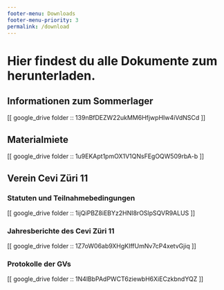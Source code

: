 ```yaml
---
footer-menu: Downloads
footer-menu-priority: 3
permalink: /download
---
```


# Hier findest du alle Dokumente zum herunterladen.

## Informationen zum Sommerlager

[[ google_drive folder :: 139nBfDEZW22ukMM6HfjwpHIw4iVdNSCd ]]

## Materialmiete

[[ google_drive folder :: 1u9EKApt1pmOX1V1QNsFEgOQW509rbA-b ]]

## Verein Cevi Züri 11

### Statuten und Teilnahmebedingungen

[[ google_drive folder :: 1ijQiPBZ8iEBYz2HNI8rOSlpSQVR9ALUS ]]

### Jahresberichte des Cevi Züri 11

[[ google_drive folder :: 1Z7oW06ab9XHgKIffUmNv7cP4xetvGjiq ]]

### Protokolle der GVs

[[ google_drive folder :: 1N4lBbPAdPWCT6ziewbH6XiECzkbndYQZ ]]
